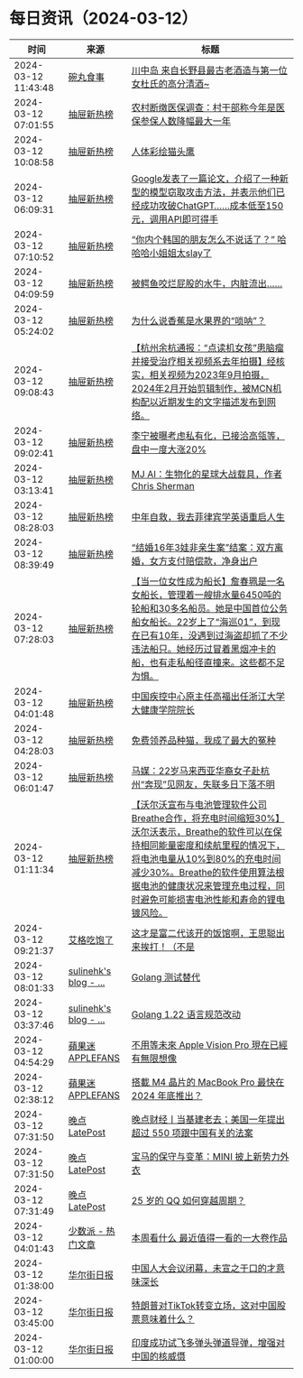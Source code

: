﻿# 每日资讯（2024-03-12）

|时间|来源|标题|
|---|---|---|
|2024-03-12 11:43:48|[碗丸食事](https://feedpress.me/wx-foodfile-111010)|[川中岛 来自长野县最古老酒造与第一位女杜氏的高分清酒~](http://mp.weixin.qq.com/s?__biz=MzU3MjcxOTk5NQ%3D%3D&mid=2247489138&idx=1&sn=911a887009403e23d656bafffddcdc0d)|
|2024-03-12 07:01:55|[抽屉新热榜](http://dig.chouti.com/feed.xml)|[农村断缴医保调查：村干部称今年是医保参保人数降幅最大一年](https://dig.chouti.com/link/41788985)|
|2024-03-12 10:08:58|[抽屉新热榜](http://dig.chouti.com/feed.xml)|[人体彩绘猫头鹰](https://dig.chouti.com/link/41791338)|
|2024-03-12 06:09:31|[抽屉新热榜](http://dig.chouti.com/feed.xml)|[Google发表了一篇论文，介绍了一种新型的模型窃取攻击方法，并表示他们已经成功攻破ChatGPT……成本低至150元，调用API即可得手](https://dig.chouti.com/link/41788655)|
|2024-03-12 07:10:52|[抽屉新热榜](http://dig.chouti.com/feed.xml)|[“你内个韩国的朋友怎么不说话了？” 哈哈哈小姐姐太slay了](https://dig.chouti.com/link/41789297)|
|2024-03-12 04:09:59|[抽屉新热榜](http://dig.chouti.com/feed.xml)|[被鳄鱼咬烂屁股的水牛，内脏流出……](https://dig.chouti.com/link/41787621)|
|2024-03-12 05:24:02|[抽屉新热榜](http://dig.chouti.com/feed.xml)|[为什么说香蕉是水果界的“唢呐”？](https://dig.chouti.com/link/41788275)|
|2024-03-12 09:08:43|[抽屉新热榜](http://dig.chouti.com/feed.xml)|[【杭州余杭通报：“点读机女孩”患脑瘤并接受治疗相关视频系去年拍摄】经核实，相关视频为2023年9月拍摄，2024年2月开始剪辑制作，被MCN机构配以近期发生的文字描述发布到网络。](https://dig.chouti.com/link/41790623)|
|2024-03-12 09:02:41|[抽屉新热榜](http://dig.chouti.com/feed.xml)|[李宁被曝考虑私有化，已接洽高瓴等，盘中一度大涨20%](https://dig.chouti.com/link/41790469)|
|2024-03-12 03:13:41|[抽屉新热榜](http://dig.chouti.com/feed.xml)|[MJ AI：生物化的星球大战载具，作者Chris Sherman](https://dig.chouti.com/link/41787035)|
|2024-03-12 08:28:03|[抽屉新热榜](http://dig.chouti.com/feed.xml)|[中年自救，我去菲律宾学英语重启人生](https://dig.chouti.com/link/41790056)|
|2024-03-12 08:39:49|[抽屉新热榜](http://dig.chouti.com/feed.xml)|[“结婚16年3娃非亲生案”结案：双方离婚，女方支付赔偿款，净身出户](https://dig.chouti.com/link/41790112)|
|2024-03-12 07:28:03|[抽屉新热榜](http://dig.chouti.com/feed.xml)|[【当一位女性成为船长】詹春珮是一名女船长，管理着一艘排水量6450吨的轮船和30多名船员。她是中国首位公务船女船长。22岁上了“海巡01”，到现在已有10年，没遇到过海盗却抓了不少违法船只。她经历过冒着黑烟冲卡的船，也有走私船径直撞来。这些都不足为惧。](https://dig.chouti.com/link/41789360)|
|2024-03-12 04:01:48|[抽屉新热榜](http://dig.chouti.com/feed.xml)|[中国疾控中心原主任高福出任浙江大学大健康学院院长](https://dig.chouti.com/link/41787268)|
|2024-03-12 04:28:03|[抽屉新热榜](http://dig.chouti.com/feed.xml)|[免费领养品种猫，我成了最大的冤种](https://dig.chouti.com/link/41787726)|
|2024-03-12 06:01:47|[抽屉新热榜](http://dig.chouti.com/feed.xml)|[马媒：22岁马来西亚华裔女子赴杭州“奔现”见网友，失联多日下落不明](https://dig.chouti.com/link/41788443)|
|2024-03-12 01:11:34|[抽屉新热榜](http://dig.chouti.com/feed.xml)|[【沃尔沃宣布与电池管理软件公司Breathe合作，将充电时间缩短30%】沃尔沃表示，Breathe的软件可以在保持相同能量密度和续航里程的情况下，将电池电量从10%到80%的充电时间减少30%。Breathe的软件使用算法根据电池的健康状况来管理充电过程，同时避免可能损害电池性能和寿命的锂电镀风险。](https://dig.chouti.com/link/41785558)|
|2024-03-12 09:21:37|[艾格吃饱了](https://feedpress.me/wx-aigechibaole)|[这才是富二代该开的饭馆啊，王思聪出来挨打！（不是](http://mp.weixin.qq.com/s?__biz=MjM5NTYxODQyMA%3D%3D&mid=2653450406&idx=1&sn=97233638d70eedef1ecd06a5e46fc8ad)|
|2024-03-12 08:01:33|[sulinehk's blog - ...](https://www.sulinehk.com/index.xml)|[Golang 测试替代](https://www.sulinehk.com/post/golang-test-doubles/)|
|2024-03-12 03:37:46|[sulinehk's blog - ...](https://www.sulinehk.com/index.xml)|[Golang 1.22 语言规范改动](https://www.sulinehk.com/post/language-specification-changes-in-golang-1.22/)|
|2024-03-12 04:54:29|[蘋果迷 APPLEFANS](https://applefans.today/feed/)|[不用等未來 Apple Vision Pro 現在已經有無限想像](https://applefans.today/2024-03-apple-vision-pro-next/)|
|2024-03-12 02:38:12|[蘋果迷 APPLEFANS](https://applefans.today/feed/)|[搭載 M4 晶片的 MacBook Pro 最快在 2024 年底推出？](https://applefans.today/2024-03-m4-chip-coming/)|
|2024-03-12 07:31:50|[晚点LatePost](https://feedpress.me/wx-postlate)|[晚点财经丨​当基建老去；​美国一年提出超过 550 项跟中国有关的法案](http://mp.weixin.qq.com/s?__biz=MzU3Mjk1OTQ0Ng%3D%3D&mid=2247513465&idx=3&sn=930a84d4b159fbd5d067cde5a5c35e31)|
|2024-03-12 07:31:50|[晚点LatePost](https://feedpress.me/wx-postlate)|[宝马的保守与变革：MINI 披上新势力外衣](http://mp.weixin.qq.com/s?__biz=MzU3Mjk1OTQ0Ng%3D%3D&mid=2247513465&idx=2&sn=36522c575f9d7ed7a7566eb2a7519aa9)|
|2024-03-12 07:31:49|[晚点LatePost](https://feedpress.me/wx-postlate)|[25 岁的 QQ 如何穿越周期？](http://mp.weixin.qq.com/s?__biz=MzU3Mjk1OTQ0Ng%3D%3D&mid=2247513465&idx=1&sn=48fafb2357ba99c4af32a21db564208f)|
|2024-03-12 04:01:43|[少数派 - 热门文章](https://rss.mifaw.com/articles/5c8bb11a3c41f61efd36683e/5c92450e3882afa09dff5928)|[本周看什么 最近值得一看的一大卷作品](https://sspai.com/post/87049)|
|2024-03-12 01:38:00|[华尔街日报](https://cn.wsj.com/zh-hans/rss)|[中国人大会议闭幕，未宣之于口的才意味深长](https://cn.wsj.com/articles/%E4%B8%AD%E5%9B%BD%E4%BA%BA%E5%A4%A7%E4%BC%9A%E8%AE%AE%E9%97%AD%E5%B9%95-%E6%9C%AA%E5%AE%A3%E4%B9%8B%E4%BA%8E%E5%8F%A3%E7%9A%84%E6%89%8D%E6%84%8F%E5%91%B3%E6%B7%B1%E9%95%BF-634dacc2)|
|2024-03-12 03:45:00|[华尔街日报](https://cn.wsj.com/zh-hans/rss)|[特朗普对TikTok转变立场，这对中国股票意味着什么？](https://cn.wsj.com/articles/%E7%89%B9%E6%9C%97%E6%99%AE%E5%AF%B9tiktok%E8%BD%AC%E5%8F%98%E7%AB%8B%E5%9C%BA-%E8%BF%99%E5%AF%B9%E4%B8%AD%E5%9B%BD%E8%82%A1%E5%B8%82%E6%84%8F%E5%91%B3%E7%9D%80%E4%BB%80%E4%B9%88-7f3783cd)|
|2024-03-12 01:00:00|[华尔街日报](https://cn.wsj.com/zh-hans/rss)|[印度成功试飞多弹头弹道导弹，增强对中国的核威慑](https://cn.wsj.com/articles/%E5%8D%B0%E5%BA%A6%E6%88%90%E5%8A%9F%E8%AF%95%E9%A3%9E%E5%A4%9A%E5%BC%B9%E5%A4%B4%E5%BC%B9%E9%81%93%E5%AF%BC%E5%BC%B9-%E5%A2%9E%E5%BC%BA%E5%AF%B9%E4%B8%AD%E5%9B%BD%E7%9A%84%E6%A0%B8%E5%A8%81%E6%85%91-cb446a2f)|
